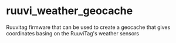 # ruuvi_weather_geocache
Ruuvitag firmware that can be used to create a geocache that gives coordinates basing on the RuuviTag's weather sensors
